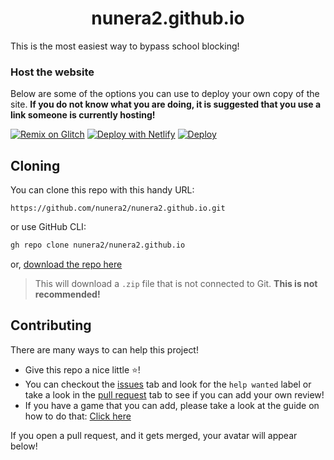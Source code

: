 <h1 align="center">
nunera2.github.io
</h1>

This is the most easiest way to bypass school blocking!

### Host the website

Below are some of the options you can use to deploy your own copy of the site. **If you do not know what you are doing, it is suggested that you use a link someone is currently hosting!**

[![Remix on Glitch](https://raw.githubusercontent.com/BinBashBanana/deploy-buttons/master/buttons/remade/glitch.svg)](https://glitch.com/edit/#!/import/github/nunera2/nunera2.github.io)
[![Deploy with Netlify](https://www.netlify.com/img/deploy/button.svg)](https://app.netlify.com/start/deploy?repository=https://github.com/nunera2/nunera2.github.io)
[![Deploy](https://www.herokucdn.com/deploy/button.svg)](https://heroku.com/deploy?template=https://github.com/nunera2/nunera2.github.io)

## Cloning

You can clone this repo with this handy URL:
```
https://github.com/nunera2/nunera2.github.io.git
```
or use GitHub CLI:
```bash
gh repo clone nunera2/nunera2.github.io
```
or, [download the repo here](https://github.com/nunera2/nunera2.github.io/archive/refs/heads/main.zip)
> This will download a `.zip` file that is not connected to Git. **This is not recommended!**

## Contributing

There are many ways to can help this project!

- Give this repo a nice little :star:!
- You can checkout the [issues](https://github.com/nunera2/nunera2.github.io/issues) tab and look for the `help wanted` label or take a look in the [pull request](https://github.com/nunera2/nunera2.github.io/pulls) tab to see if you can add your own review! 
- If you have a game that you can add, please take a look at the guide on how to do that: [Click here](https://github.com/nunera2/nunera2.github.io/wiki/Guide:-Adding-games)

If you open a pull request, and it gets merged, your avatar will appear below!
